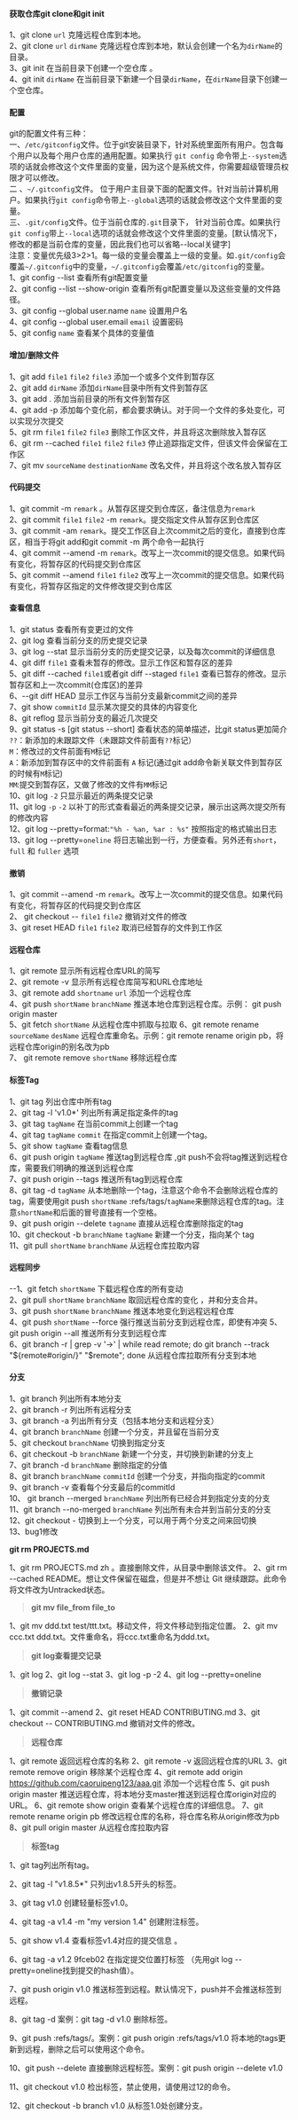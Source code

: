 #### 获取仓库git clone和git init 
1、git clone `url`  克隆远程仓库到本地。    
2、git clone `url` `dirName`   克隆远程仓库到本地，默认会创建一个名为`dirName`的目录。   
3、git init 在当前目录下创建一个空仓库 。           
4、git init `dirName`   在当前目录下新建一个目录`dirName`，在`dirName`目录下创建一个空仓库。   

#### 配置
git的配置文件有三种：  
一、`/etc/gitconfig`文件。位于git安装目录下，针对系统里面所有用户。包含每个用户以及每个用户仓库的通用配置。如果执行 `git config` 命令带上`--system`选项的话就会修改这个文件里面的变量，因为这个是系统文件，你需要超级管理员权限才可以修改。   
二 、`~/.gitconfig`文件。 位于用户主目录下面的配置文件。针对当前计算机用户。如果执行`git config`命令带上`--global`选项的话就会修改这个文件里面的变量。    
三、`.git/config`文件。位于当前仓库的`.git`目录下， 针对当前仓库。如果执行`git config`带上`--local`选项的话就会修改这个文件里面的变量。[默认情况下，修改的都是当前仓库的变量，因此我们也可以省略--local关键字]   
注意：变量优先级3>2>1。每一级的变量会覆盖上一级的变量。如`.git/config`会覆盖`~/.gitconfig`中的变量，`~/.gitconfig`会覆盖`/etc/gitconfig`的变量。  
1、git config --list 查看所有git配置变量  
2、git config --list --show-origin 查看所有git配置变量以及这些变量的文件路径。   
3、git config --global user.name `name`  设置用户名  
4、git config --global user.email `email` 设置密码        
5、git config `name` 查看某个具体的变量值  


#### 增加/删除文件
1、git add `file1`  `file2`  `file3` 添加一个或多个文件到暂存区   
2、git add  `dirName`   添加`dirName`目录中所有文件到暂存区    
3、git add .   添加当前目录的所有文件到暂存区  
4、git add -p 添加每个变化前，都会要求确认。对于同一个文件的多处变化，可以实现分次提交      
5、git rm `file1`  `file2`  `file3`  删除工作区文件，并且将这次删除放入暂存区       
6、git rm --cached `file1`  `file2`  `file3`  停止追踪指定文件，但该文件会保留在工作区  
7、git mv `sourceName` `destinationName` 改名文件，并且将这个改名放入暂存区    

#### 代码提交 
1、git commit -m `remark` 。从暂存区提交到仓库区，备注信息为`remark`   
2、git commit `file1` `file2`   -m   `remark`。提交指定文件从暂存区到仓库区   
3、git commit -am `remark`。提交工作区自上次commit之后的变化，直接到仓库区，相当于将git add和git commit -m 两个命令一起执行  
4、git commit --amend -m `remark`。改写上一次commit的提交信息。如果代码有变化，将暂存区的代码提交到仓库区  
5、git commit --amend `file1` `file2` 改写上一次commit的提交信息。如果代码有变化，将暂存区指定的文件修改提交到仓库区     

#### 查看信息
1、git status 查看所有变更过的文件  
2、git log 查看当前分支的历史提交记录  
3、git log --stat 显示当前分支的历史提交记录，以及每次commit的详细信息  
4、git diff  `file1` 查看未暂存的修改。显示工作区和暂存区的差异  
5、git diff --cached `file1`或者git diff --staged `file1`  查看已暂存的修改。显示暂存区和上一次commit(仓库区)的差异  
6、--git diff HEAD  显示工作区与当前分支最新commit之间的差异   
7、git show `commitId` 显示某次提交的具体的内容变化  
8、git reflog 显示当前分支的最近几次提交    
9、git status -s  [git status --short]  查看状态的简单描述，比git status更加简介   
`??`：新添加的未跟踪文件（未跟踪文件前面有`??`标记）  
`M`：修改过的文件前面有`M`标记  
`A`：新添加到暂存区中的文件前面有 `A` 标记(通过git add命令新关联文件到暂存区的时候有`M`标记)   
`MM`:提交到暂存区，又做了修改的文件有`MM`标记   
10、git log `-2` 只显示最近的两条提交记录  
11、git log `-p` `-2` 以补丁的形式查看最近的两条提交记录，展示出这两次提交所有的修改内容  
12、git log --pretty=format:`"%h - %an, %ar : %s"` 按照指定的格式输出日志   
13、git log --pretty=`oneline` 将日志输出到一行，方便查看。另外还有`short`，`full` 和 `fuller` 选项
#### 撤销
1、git commit --amend -m `remark`。改写上一次commit的提交信息。如果代码有变化，将暂存区的代码提交到仓库区   
2、 git checkout -- `file1` `file2` 撤销对文件的修改  
3、git reset HEAD `file1` `file2` 取消已经暂存的文件到工作区   

#### 远程仓库
1、git remote 显示所有远程仓库URL的简写  
2、git remote -v 显示所有远程仓库简写和URL仓库地址   
3、git remote add `shortname` `url` 添加一个远程仓库         
4、git push `shortName` `branchName` 推送本地仓库到远程仓库。示例： git push origin master  
5、git fetch `shortName` 从远程仓库中抓取与拉取
6、git remote rename `sourceName` `desName` 远程仓库重命名。示例：git remote rename origin pb，将远程仓库origin的别名改为pb  
7、 git remote remove `shortName` 移除远程仓库  

#### 标签Tag
1、git tag 列出仓库中所有tag  
2、git tag -l 'v1.0*' 列出所有满足指定条件的tag  
3、git tag `tagName` 在当前commit上创建一个tag  
4、git tag `tagName`  `commit` 在指定commit上创建一个tag。   
5、git show `tagName` 查看tag信息   
6、git push origin  `tagName` 推送tag到远程仓库 ,git push不会将tag推送到远程仓库，需要我们明确的推送到远程仓库   
7、git push origin --tags 推送所有tag到远程仓库  
8、git tag -d `tagName` 从本地删除一个tag，注意这个命令不会删除远程仓库的tag，需要使用git push `shortName`  :refs/tags/`tagName`来删除远程仓库的tag。注意`shortName`和后面的冒号直接有一个空格。  
9、git push origin --delete `tagname` 直接从远程仓库删除指定的tag   
10、git checkout -b `branchName` `tagName` 新建一个分支，指向某个 tag  
11、git pull `shortName` `branchName` 从远程仓库拉取内容  

####  远程同步 
--1、git fetch `shortName`  下载远程仓库的所有变动  
2、git pull `shortName` `branchName`   取回远程仓库的变化 ，并和分支合并。  
3、git push `shortName` `branchName`  推送本地变化到远程远程仓库   
4、git push `shortName` --force 强行推送当前分支到远程仓库，即使有冲突
5、git push origin --all  推送所有分支到远程仓库   
6、git branch -r | grep -v '\->' | while read remote; do git branch --track "${remote#origin/}" "$remote"; done  从远程仓库拉取所有分支到本地  

#### 分支
1、git branch 列出所有本地分支   
2、git branch -r 列出所有远程分支   
3、git branch -a 列出所有分支（包括本地分支和远程分支）  
4、git branch `branchName` 创建一个分支，并且留在当前分支  
5、git checkout `branchName` 切换到指定分支  
6、git checkout -b `branchName` 新建一个分支，并切换到新建的分支上  
7、git branch -d `branchName` 删除指定的分值  
8、git branch `branchName` `commitId` 创建一个分支，并指向指定的commit  
9、git branch -v 查看每个分支最后的commitId    
10、 git branch --merged `branchName`  列出所有已经合并到指定分支的分支  
11、git branch --no-merged `branchName` 列出所有未合并到当前分支的分支  
12、git checkout - 切换到上一个分支，可以用于两个分支之间来回切换   
13、bug1修改

**git rm PROJECTS.md**

1、git rm PROJECTS.md zh 。直接删除文件，从目录中删除该文件。
2、git rm --cached README。想让文件保留在磁盘，但是并不想让 Git 继续跟踪。此命令将文件改为Untracked状态。

>**git mv file_from file_to**

1、git mv ddd.txt test/ttt.txt。移动文件，将文件移动到指定位置。
2、git mv ccc.txt ddd.txt。文件重命名，将ccc.txt重命名为ddd.txt。

>**git log查看提交记录**

1、git log
2、git log --stat
3、git log -p -2
4、git log --pretty=oneline
>**撤销记录**

1、git commit --amend
2、git reset HEAD CONTRIBUTING.md
3、git checkout -- CONTRIBUTING.md 撤销对文件的修改。

>**远程仓库**

1、git remote  返回远程仓库的名称
2、git remote -v 返回远程仓库的URL
3、git remote remove origin  移除某个远程仓库
4、git remote add origin https://github.com/caoruipeng123/aaa.git 添加一个远程仓库
5、git push origin master 推送远程仓库，将本地分支master推送到远程仓库origin对应的URL。
6、git remote show origin 查看某个远程仓库的详细信息。
7、git remote rename origin pb  修改远程仓库的名称，将仓库名称从origin修改为pb
8、git pull origin master 从远程仓库拉取内容

>**标签tag**

1、git tag列出所有tag。   

2、git tag -l "v1.8.5*" 只列出v1.8.5开头的标签。    

3、git tag v1.0 创建轻量标签v1.0。   

4、git tag -a v1.4 -m "my version 1.4" 创建附注标签。        

5、git show v1.4 查看标签v1.4对应的提交信息 。   

6、git tag -a v1.2 9fceb02  在指定提交位置打标签 （先用git log --pretty=oneline找到提交的hash值）。  

7、git push origin v1.0 推送标签到远程。默认情况下，push并不会推送标签到远程。  

8、git tag -d <tagname>   案例：git tag -d v1.0 删除标签。  

9、git push <remoteName> :refs/tags/<tagName>。案例：git push origin :refs/tags/v1.0  将本地的tags更新到远程，删除之后可以使用这个命令。  

10、git push <remoteName> --delete <tagname>  直接删除远程标签。案例：git push origin --delete v1.0  

11、git checkout v1.0 检出标签，禁止使用，请使用过12的命令。     

12、git checkout -b branch v1.0 从标签1.0处创建分支。

